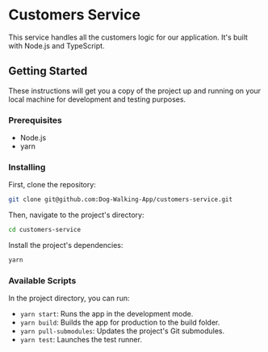 # Customers Service

This service handles all the customers logic for our application. It's built with Node.js and TypeScript.

## Getting Started

These instructions will get you a copy of the project up and running on your local machine for development and testing purposes.

### Prerequisites

- Node.js
- yarn

### Installing

First, clone the repository:

```bash
git clone git@github.com:Dog-Walking-App/customers-service.git
```

Then, navigate to the project's directory:

```bash
cd customers-service
```

Install the project's dependencies:

```bash
yarn
```

### Available Scripts
In the project directory, you can run:

- `yarn start`: Runs the app in the development mode.
- `yarn build`: Builds the app for production to the build folder.
- `yarn pull-submodules`: Updates the project's Git submodules.
- `yarn test`: Launches the test runner.
